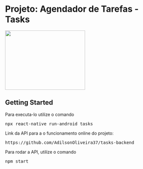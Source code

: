 <h1>Projeto: Agendador de Tarefas - Tasks</h1>

<img src="https://res.cloudinary.com/oli37/image/upload/v1594812117/logomenor_zinb3k.svg" height=193 width=261>

<h2>Getting Started</h2>
<p>Para executa-lo utilize o comando</p>
<pre>npx react-native run-android tasks</pre>

<p>Link da API para a o funcionamento online do projeto:</p>
<pre>https://github.com/AdilsonOliveira37/tasks-backend</pre>

<p>Para rodar a API, utilize o comando</p>
<pre>npm start</pre>



